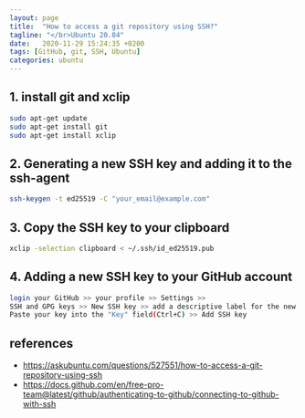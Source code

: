 ```yaml
---
layout: page
title:  "How to access a git repository using SSH?"
tagline: "</br>Ubuntu 20.04"
date:   2020-11-29 15:24:35 +0200
tags: [GitHub, git, SSH, Ubuntu]
categories: ubuntu
---
```




## 1. install git and xclip
```bash
sudo apt-get update
sudo apt-get install git
sudo apt-get install xclip
```

## 2. Generating a new SSH key and adding it to the ssh-agent
```bash
ssh-keygen -t ed25519 -C "your_email@example.com"
```

## 3. Copy the SSH key to your clipboard
```bash
xclip -selection clipboard < ~/.ssh/id_ed25519.pub
```

## 4. Adding a new SSH key to your GitHub account
```bash
login your GitHub >> your profile >> Settings >>
SSH and GPG keys >> New SSH key >> add a descriptive label for the new key >>
Paste your key into the "Key" field(Ctrl+C) >> Add SSH key
```

## references
- https://askubuntu.com/questions/527551/how-to-access-a-git-repository-using-ssh
- https://docs.github.com/en/free-pro-team@latest/github/authenticating-to-github/connecting-to-github-with-ssh